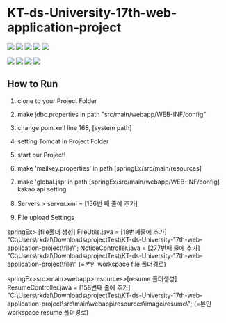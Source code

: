 # KT-ds-University-17th-web-application-project

<img src="https://img.shields.io/badge/Spring-6DB33F?style=flat&logo=Spring&logoColor=white"/> <img src="https://img.shields.io/badge/HTML5-E34F26?style=flat&logo=HTML5&logoColor=white"/> <img src="https://img.shields.io/badge/Java-007396?style=flat&logo=Java&logoColor=white"/> <img src="https://img.shields.io/badge/JavaScript-F7DF1E?style=flat&logo=JavaScript&logoColor=white"/> <img src="https://img.shields.io/badge/Oracle DB-F80000?style=flat&logo=Oracle&logoColor=white"/>

<img src="https://img.shields.io/badge/Jquery-0769AD?style=flat&logo=Jquery&logoColor=white"/> <img src="https://img.shields.io/badge/Apache Tomcat-F8DC75?style=flat&logo=tomcat&logoColor=white"/> <img src="https://img.shields.io/badge/Amazon AWS-232F3E?style=flat&logo=amazonaws&logoColor=white"/> <img src="https://img.shields.io/badge/CSS3-1572B6?style=flat&logo=CSS3&logoColor=white"/>


## How to Run

1. clone to your Project Folder

2. make jdbc.properties in path "src/main/webapp/WEB-INF/config"

3. change pom.xml line 168, [system path]

4. setting Tomcat in Project Folder

5. start our Project!

6. make 'mailkey.properties' in path [springEx/src/main/resources]

7. make 'global.jsp' in path [springEx/src/main/webapp/WEB-INF/config] kakao api setting

9. Servers > server.xml = [156번 째 줄에 추가] <Context docBase="springEx" path="/ktu" reloadable="true" source="org.eclipse.jst.jee.server:springEx"/></Host>

10. File upload Settings

springEx> [file폴더 생성]
FileUtils.java = [18번째줄에 추가] "C:\\Users\\rkdal\\Downloads\\projectTest\\KT-ds-University-17th-web-application-project\\file\\";
NoticeController.java = [277번째 줄에 추가] "C:\\Users\\rkdal\\Downloads\\projectTest\\KT-ds-University-17th-web-application-project\\file\\" (=본인 workspace file 폴더경로)

springEx>src>main>webapp>resources>[resume 폴더생성]
ResumeController.java = [158번째 줄에 추가] "C:\\Users\\rkdal\\Downloads\\projectTest\\KT-ds-University-17th-web-application-project\\src\\main\\webapp\\resources\\image\\resume\\"; (=본인 workspace resume 폴더경로)




